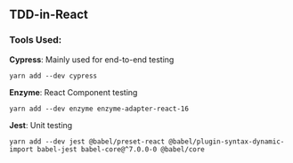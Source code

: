 ## TDD-in-React

### Tools Used:

**Cypress**: Mainly used for end-to-end testing
        
    yarn add --dev cypress
    
**Enzyme**: React Component testing
        
    yarn add --dev enzyme enzyme-adapter-react-16
    
**Jest**: Unit testing
        
    yarn add --dev jest @babel/preset-react @babel/plugin-syntax-dynamic-import babel-jest babel-core@^7.0.0-0 @babel/core
